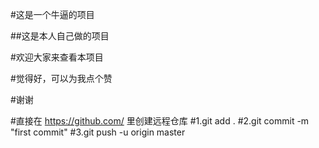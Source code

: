 #这是一个牛逼的项目

##这是本人自己做的项目

#欢迎大家来查看本项目


#觉得好，可以为我点个赞

#谢谢


#直接在 https://github.com/  里创建远程仓库
#1.git add .
#2.git commit -m "first commit"
#3.git push -u origin master